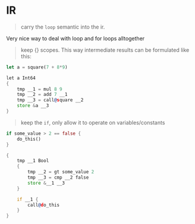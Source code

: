 # IR

> carry the `loop` semantic into the ir.

Very nice way to deal with loop and for loops alltogether


> keep {} scopes.
This way intermediate results can be formulated like this:

```rust
let a = square(7 + 8*9)
```
<!-- note, that types are ommited -->
```asm
let a Int64
{
    tmp __1 = mul 8 9
    tmp __2 = add 7 __1
    tmp __3 = call@square __2
    store &a __3
}
```

> keep the `if`, only allow it to operate on variables/constants

```rust
if some_value > 2 == false {
    do_this()
}
```

```asm
{
    tmp __1 Bool
    {
        tmp __2 = gt some_value 2
        tmp __3 = cmp __2 false
        store &__1 __3
    }

    if __1 {
        call@do_this
    }
}
```

